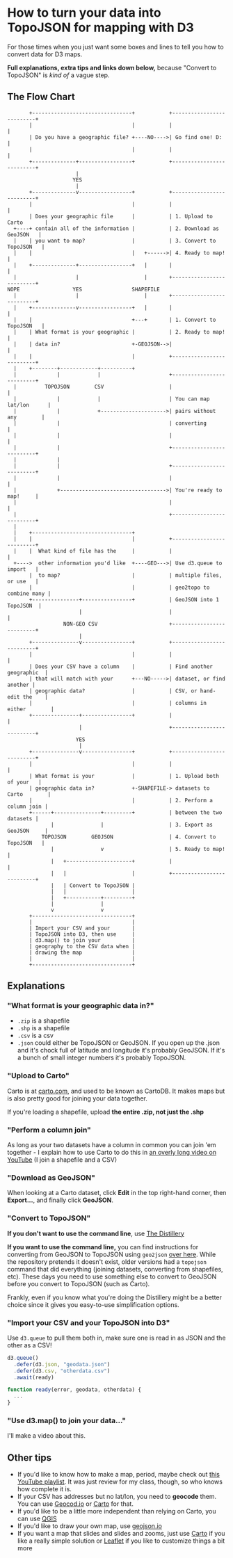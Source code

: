 # How to turn your data into TopoJSON for mapping with D3

For those times when you just want some boxes and lines to tell you how to convert data for D3 maps.

**Full explanations, extra tips and links down below,** because "Convert to TopoJSON" is *kind of* a vague step.

## The Flow Chart

````
       +--------------------------------+           +--------------------------+
       |                                |           |                          |
       | Do you have a geographic file? +----NO---->| Go find one! D:          |
       |                                |           |                          |
       +--------------+-----------------+           +--------------------------+
                      |
                     YES
                      |
       +--------------v-----------------+           +--------------------------+
       |                                |           |                          |
       | Does your geographic file      |           | 1. Upload to Carto       |
  +----+ contain all of the information |           | 2. Download as GeoJSON   |
  |    | you want to map?               |           | 3. Convert to TopoJSON   |
  |    |                                |   +------>| 4. Ready to map!         |
  |    +--------------+-----------------+   |       |                          |
  |                   |                     |       +--------------------------+
NOPE                 YES                SHAPEFILE
  |                   |                     |       +--------------------------+
  |    +--------------v-----------------+   |       |                          |
  |    |                                +---+       | 1. Convert to TopoJSON   |
  |    | What format is your geographic |           | 2. Ready to map!         |
  |    | data in?                       +-GEOJSON-->|                          |
  |    |                                |           +--------------------------+
  |    +--------+------------+----------+
  |             |            |                      +--------------------------+
  |         TOPOJSON        CSV                     |                          |
  |             |            |                      | You can map lat/lon      |
  |             |            +--------------------->| pairs without any        |
  |             |                                   | converting               |
  |             |                                   |                          |
  |             |                                   +--------------------------+
  |             |
  |             |                                   +--------------------------+
  |             |                                   |                          |
  |             +---------------------------------->| You're ready to map!     |
  |                                                 |                          |
  |                                                 +--------------------------+
  |
  |    +--------------------------------+
  |    |                                |           +--------------------------+
  |    |  What kind of file has the     |           |                          |
  +---->  other information you'd like  +----GEO--->| Use d3.queue to import   |
       |  to map?                       |           | multiple files, or use   |
       |                                |           | geo2topo to combine many |
       +---------------+----------------+           | GeoJSON into 1 TopoJSON  |
                       |                            |                          |
                  NON-GEO CSV                       +--------------------------+
                       |
       +---------------v----------------+           +--------------------------+
       |                                |           |                          |
       | Does your CSV have a column    |           | Find another geographic  |
       | that will match with your      +---NO----->| dataset, or find another |
       | geographic data?               |           | CSV, or hand-edit the    |
       |                                |           | columns in either        |
       +---------------+----------------+           |                          |
                       |                            +--------------------------+
                      YES
                       |
       +---------------v----------------+           +--------------------------+
       |                                |           |                          |
       | What format is your            |           | 1. Upload both of your   |
       | geographic data in?            +-SHAPEFILE-> datasets to Carto        |
       |                                |           | 2. Perform a column join |
       +------+---------------+---------+           | between the two datasets |
              |               |                     | 3. Export as GeoJSON     |
           TOPOJSON        GEOJSON                  | 4. Convert to TopoJSON   |
              |               v                     | 5. Ready to map!         |
              |   +---------------------+           |                          |
              |   |                     |           +--------------------------+
              |   | Convert to TopoJSON |
              |   |                     |
              |   +-----------+---------+
              |               |
              v               v
       +--------------------------------+
       |                                |
       | Import your CSV and your       |
       | TopoJSON into D3, then use     |
       | d3.map() to join your          |
       | geography to the CSV data when |
       | drawing the map                |
       |                                |
       +--------------------------------+
````

## Explanations

### "What format is your geographic data in?"

* `.zip` is a shapefile
* `.shp` is a shapefile
* `.csv` is a csv
* `.json` could either be TopoJSON or GeoJSON. If you open up the .json and it's chock full of latitude and longitude it's probably GeoJSON. If it's a bunch of small integer numbers it's probably TopoJSON.

### "Upload to Carto"

Carto is at [carto.com](http://carto.com), and used to be known as CartoDB. It makes maps but is also pretty good for joining your data together.

If you're loading a shapefile, upload **the entire .zip, not just the .shp**

### "Perform a column join"

As long as your two datasets have a column in common you can join 'em together - I explain how to use Carto to do this in [an overly long video on YouTube](https://www.youtube.com/watch?v=NG8kdr2ICFQ&list=PLewNEVDy7gq1gyCsB3fysV1m-mHtyX2Jj) (I join a shapefile and a CSV)

### "Download as GeoJSON"

When looking at a Carto dataset, click **Edit** in the top right-hand corner, then **Export...**, and finally click **GeoJSON**.

### "Convert to TopoJSON"

**If you don't want to use the command line**, use [The Distillery](https://shancarter.github.io/distillery/)

**If you want to use the command line,** you can find instructions for converting from GeoJSON to TopoJSON using `geo2json` [over here](https://github.com/topojson/topojson). While the repository pretends it doesn't exist, older versions had a `topojson` command that did everything (joining datasets, converting from shapefiles, etc). These days you need to use something else to convert to GeoJSON before you convert to TopoJSON (such as Carto).

Frankly, even if you know what you're doing the Distillery might be a better choice since it gives you easy-to-use simplification options.

### "Import your CSV and your TopoJSON into D3"

Use `d3.queue` to pull them both in, make sure one is read in as JSON and the other as a CSV!

````javascript
d3.queue()
  .defer(d3.json, "geodata.json")
  .defer(d3.csv, "otherdata.csv")
  .await(ready)

function ready(error, geodata, otherdata) {
  ...
}
````

### "Use d3.map() to join your data..."

I'll make a video about this.

## Other tips

* If you'd like to know how to make a map, period, maybe check out [this YouTube playlist](https://www.youtube.com/playlist?list=PLewNEVDy7gq2-YdYlHxWwFDZHNN5hUIaY). It was just review for my class, though, so who knows how complete it is.
* If your CSV has addresses but no lat/lon, you need to **geocode** them. You can use [Geocod.io](https://geocod.io/) or [Carto](http://carto.com) for that.
* If you'd like to be a little more independent than relying on Carto, you can use [QGIS](http://qgis.org)
* If you'd like to draw your own map, use [geojson.io](http://geojson.io)
* If you want a map that slides and slides and zooms, just use [Carto](http://carto.com) if you like a really simple solution or [Leaflet](http://leafletjs.com/) if you like to customize things a bit more